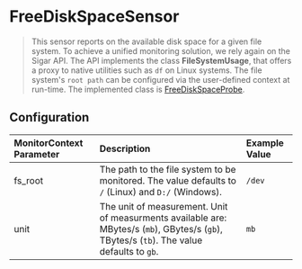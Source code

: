 # FreeDiskSpaceSensor

> This sensor reports on the available disk space for a given file system. To achieve a unified monitoring solution, we rely again on the Sigar API. The API implements the class __FileSystemUsage__, that offers a proxy to native utilities such as `df` on Linux systems. The file system's `root path` can be configured via the user-defined context at run-time. The implemented class is [FreeDiskSpaceProbe](https://github.com/dhoppe83/visor/blob/hlrs-sensors/visor-sensors-hlrs/src/main/java/de/ustutt/omi/cloudiator/visor/sensors/fs/FreeDiskSpaceSensor.java).

## Configuration
| MonitorContext Parameter | Description | Example Value |
|:-------------------------|:------------|:--------------|
| fs_root                  | The path to the file system to be monitored. The value defaults to `/` (Linux) and `D:/` (Windows). | `/dev` |
| unit                     | The unit of measurement. Unit of measurments available are: MBytes/s (`mb`), GBytes/s (`gb`), TBytes/s (`tb`). The value defaults to `gb`. | `mb` |
